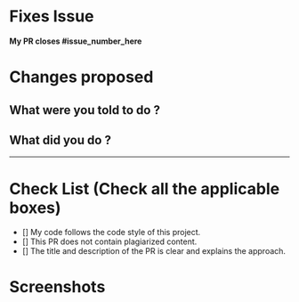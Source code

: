 <!-- If your PR fixes an open issue, use `Closes #999` to link your PR with the issue. #999 stands for the issue number you are fixing -->

# Fixes Issue

<!-- Example: Closes #31 -->

**My PR closes #issue_number_here**

# Changes proposed

## What were you told to do ?

<!-- Talk about the things you were told to do -->

## What did you do ?

<!-- Talk about the things you did -->

---

# Check List (Check all the applicable boxes)

<!-- Mark all the applicable boxes. To mark the box as done follow the following conventions -->

<!--
[x] - Correct; marked as done
[X] - Correct; marked as done

[ ] - Not correct; marked as **not** done
-->

- [] My code follows the code style of this project.
- [] This PR does not contain plagiarized content.
- [] The title and description of the PR is clear and explains the approach.

# Screenshots

<!-- Add all the screenshots which support your changes -->